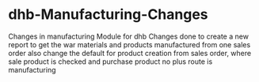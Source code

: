 # dhb-Manufacturing-Changes
Changes in manufacturing Module for dhb
Changes done to create a new report to get the war materials and products manufactured from one sales order
also change the default for product creation from sales order, where sale product is checked and purchase product no
plus route is manufacturing
